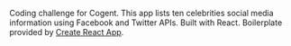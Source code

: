 Coding challenge for Cogent.  This app lists ten celebrities social media information using Facebook and Twitter APIs.  Built with React.  Boilerplate provided by [Create React App](https://github.com/facebookincubator/create-react-app).
